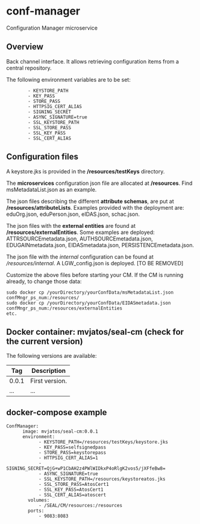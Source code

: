 # conf-manager
Configuration Manager microservice

## Overview  

Back channel interface. It allows retrieving configuration items from a central repository.

The following environment variables are to be set:

            - KEYSTORE_PATH
            - KEY_PASS
            - STORE_PASS
            - HTTPSIG_CERT_ALIAS
            - SIGNING_SECRET
            - ASYNC_SIGNATURE=true
            - SSL_KEYSTORE_PATH
            - SSL_STORE_PASS
            - SSL_KEY_PASS
            - SSL_CERT_ALIAS

## Configuration files

A keystore.jks is provided in the **/resources/testKeys** directory.

The **microservices** configuration json file are allocated at **/resources**. Find msMetadataList.json as an example. 

The json files describing the different **attribute schemas**, are put at **/resources/attributeLists**. Examples provided with the deployment are: eduOrg.json, eduPerson.json, eIDAS.json, schac.json.

The json files with the **external entities** are found at **/resources/externalEntities**. Some examples are deployed: ATTRSOURCEmetadata.json, AUTHSOURCEmetadata.json, EDUGAINmetadata.json, EIDASmetadata.json, PERSISTENCEmetadata.json. 

The json file with the *internal* configuration can be found at */resources/internal*. A LGW_config.json is deployed. [TO BE REMOVED]

Customize the above files before starting your CM. If the CM is running already, to change those data:
```
sudo docker cp /yourDirectory/yourConfData/msMetadataList.json confMngr_ps_num:/resources/
sudo docker cp /yourDirectory/yourConfData/EIDASmetadata.json confMngr_ps_num:/resources/externalEntities
etc.
```


## Docker container: mvjatos/seal-cm (check for the current version)

The following versions are available:

|**Tag**|**Description**|
| ------ | ------ |
| 0.0.1| First version.|
| ...| ...| 



## docker-compose example

```
ConfManager:
      image: mvjatos/seal-cm:0.0.1 
      environment:
            - KEYSTORE_PATH=/resources/testKeys/keystore.jks
            - KEY_PASS=selfsignedpass
            - STORE_PASS=keystorepass
            - HTTPSIG_CERT_ALIAS=1
            - SIGNING_SECRET=QjG+wP1CbAH2z4PWlWIDkxP4oRlgK2vos5/jXFfeBw8=
            - ASYNC_SIGNATURE=true
            - SSL_KEYSTORE_PATH=/resources/keystoreatos.jks
            - SSL_STORE_PASS=AtosCert1
            - SSL_KEY_PASS=AtosCert1
            - SSL_CERT_ALIAS=atoscert
        volumes:
            - /SEAL/CM/resources:/resources
        ports:
            - 9083:8083
